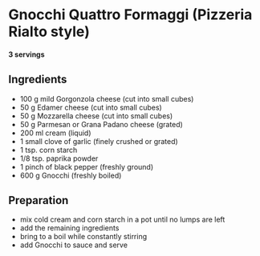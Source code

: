 # Gnocchi Quattro Formaggi (Pizzeria Rialto style)
#### 3 servings

## Ingredients
- 100 g mild Gorgonzola cheese (cut into small cubes)
- 50 g Edamer cheese (cut into small cubes)
- 50 g Mozzarella cheese (cut into small cubes)
- 50 g Parmesan or Grana Padano cheese (grated)
- 200 ml cream (liquid)
- 1 small clove of garlic (finely crushed or grated)
- 1 tsp. corn starch
- 1/8 tsp. paprika powder
- 1 pinch of black pepper (freshly ground)
- 600 g Gnocchi (freshly boiled)

## Preparation
- mix cold cream and corn starch in a pot until no lumps are left
- add the remaining ingredients
- bring to a boil while constantly stirring
- add Gnocchi to sauce and serve

